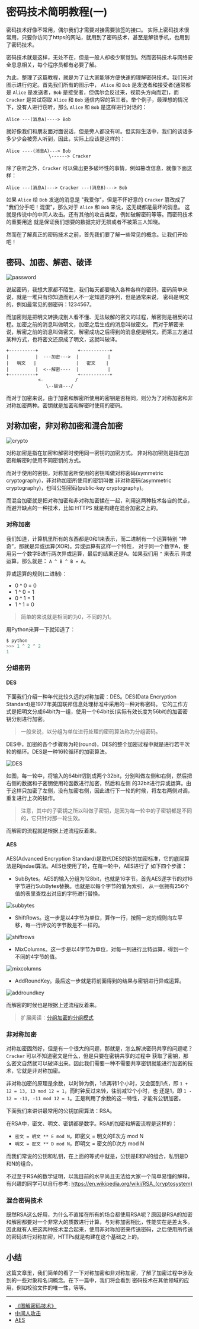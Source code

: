 # 密码技术简明教程(一)

密码技术好像不常用，偶尔我们才需要对接需要验签的接口。
实际上密码技术很常用，只要你访问了https的网站，就用到了密码技术，甚至是解锁手机，也用到了密码技术。

密码技术就是这样，无处不在，但是一般人却极少察觉到。然而密码技术与网络安全息息相关，每个程序员都有必要了解。

为此，整理了这篇教程，就是为了让大家能够方便快速的理解密码技术。我们先对图示进行约定。首先我们所有的图示中，
`Alice` 和 `Bob` 是发送者和接受者(通常都是 `Alice` 是发送者，`Bob` 是接受者，但偶尔会反过来，视箭头方向而定)，而
`Cracker` 是尝试窃取 `Alice` 和 `Bob` 通信内容的第三者。举个例子，最理想的情况下，没有人进行窃听，那么 `Alice` 和
`Bob` 是这样进行对话的：

```
Alice ---(消息A)----> Bob
```

就好像我们和朋友面对面说话，但是旁人都没有听。但实际生活中，我们的谈话多多少少会被旁人听到，因此，实际上应该是这样的：

```
Alice ----(消息A)---> Bob
                \------> Cracker
```

除了窃听之外，`Cracker` 可以做出更多破坏性的事情，例如篡改信息，就像下面这样：

```
Alice ---(消息A)---> Cracker ---(消息B)---> Bob
```

如果 `Alice` 给 `Bob` 发送的消息是 "我爱你"，但是不怀好意的 `Cracker` 篡改成了 "我们分手吧！混蛋"，那么对于 `Alice` 和
`Bob` 来说，这无疑都是最坏的消息。 这就是传说中的中间人攻击。还有其他的攻击类型，例如破解密码等等。而密码技术的重要用途
就是保证我们想要的数据完好无损或者不被第三人知晓。

然而在了解真正的密码技术之前，首先我们要了解一些常见的概念。让我们开始吧！

## 密码、加密、解密、破译

![password](./img/password_on_iphone.jpg)

说起密码，我想大家都不陌生，我们每天都要输入各种各样的密码，密码简单来说，就是一堆只有你知道而别人不一定知道的序列，但是通常来说，
密码是明文的，例如最常见的弱密码：1234567。

而加密则是把明文转换成别人看不懂、无法破解的密文的过程，解密则是相反的过程。加密之前的消息叫做明文，加密之后生成的消息叫做密文。
而对于解密来说，解密之前的消息叫做密文，解密成功之后得到的消息便是明文。而第三方通过某种方式，也将密文还原成了明文，这就叫破译。

```
+----------+               +-----------+
|          |  ---加密--->  |           |
|   明文   |               |   密文    |
|          |  <--解密----  |           |
+----------+               +-----------+
            <-            /
               \--破译---/
```

而对于加密来说，由于加密和解密所使用的密钥是否相同，则分为了对称加密和非对称加密两种。密钥就是加密和解密时使用的密码。

## 对称加密，非对称加密和混合加密

![crypto](./img/asymmetric_crypto.png)

对称加密是指在加密和解密时使用同一密钥的加密方式。
非对称加密则是指在加密和解密时使用不同密钥的方式。

而对于使用的密钥，对称加密所使用的密钥叫做对称密码(symmetric cryptography)，非对称加密所使用的密钥叫做
非对称密码(asymmetric cryptography)，也叫公钥密码(public-key cryptography)。

而混合加密就是把对称加密和非对称加密揉在一起，利用这两种技术各自的优点，而避开缺点的一种技术，比如 HTTPS 就是构建在混合加密之上的。

### 对称加密

我们知道，计算机里所有的东西都是0和1来表示，而二进制有一个运算特别 “神奇”，那就是异或运算(XOR)。异或运算有这样一个特性，
对于同一个数字A，使用另一个数字B进行两次异或运算，最后的结果还是A。如果我们用 `^` 来表示 异或运算，那么就是： `A ^ B ^ B = A`。

异或运算的规则(二进制)：

- 0 ^ 0 = 0
- 1 ^ 0 = 1
- 0 ^ 1 = 1
- 1 ^ 1 = 0

> 简单的来说就是相同的为0，不同的为1。

用Python来算一下就知道了：

```python
$ python
>>> 1 ^ 2 ^ 2
1
```

### 分组密码

#### DES

下面我们介绍一种年代比较久远的对称加密：DES。DES(Data Encryption Standard)是1977年美国联邦信息处理标准中采用的一种对称密码。
它的工作方式是把明文分成64bit为一组，使用一个64bit长(实际有效长度为56bit)的加密密钥分别进行加密。

> 一般来说，以分组为单位进行处理的密码算法称为分组密码。

DES中，加密的各个步骤称为轮(round)，DES的整个加密过程中就是进行若干次轮的循环。DES是一种16轮循环的加密算法。

![DES](./img/des_round.png)

如图，每一轮中，将输入的64bit切割成两个32bit，分别叫做左侧和右侧，然后把右侧的数据和子密钥使用轮函数进行加密，然后和左侧
的32bit进行异或运算。由于这样只加密了左侧，没有加密右侧，因此进行下一轮的时候，将左右两侧对调，重复进行上次的操作。

> 注意，其中的子密钥之所以叫做子密钥，是因为每一轮中的子密钥都是不同的，它只针对那一轮生效。

而解密的流程就是根据上述流程反着来。

#### AES

AES(Advanced Encryption Standard)是取代DES的新的加密标准，它的底层算法是Rijndael算法。AES也使用了轮，在每一轮中，AES进行了
如下四个步骤：

- SubBytes。AES的输入分组为128bit，也就是16字节。首先AES逐字节的对16字节进行SubBytes替换。也就是以每个字节的值为索引，
从一张拥有256个值的表里查找出对应的字符进行替换。

![subbytes](./img/aes_subbytes.png)

- ShiftRows。这一步是以4字节为单位，算作一行，按照一定的规则向左平移，每一行评议的字节数是不一样的。

![shiftrows](./img/aes_shiftrows.png)

- MixColumns。这一步是以4字节为单位，对每一列进行比特运算，得到一个不同的4字节的值。

![mixcolumns](./img/aes_mixcolumns.png)

- AddRoundKey。最后这一步就是将前面得到的结果与密钥进行异或运算。

![addroundkey](./img/aes_addroundkey.png)

而解密的时候也是根据上述流程反着来。

> 扩展阅读：[分组加密的分组模式](https://en.wikipedia.org/wiki/Block_cipher_mode_of_operation)

### 非对称加密

对称加密固然好，但是有一个很大的问题，那就是，怎么解决密码共享的问题呢？ `Cracker` 可以不知道密文是什么，但是只要在密钥共享的过程中
获取了密钥，那么密文自然就可以破译出来。因此我们需要一种不需要共享密钥就能进行加密的技术，它就是非对称加密。

非对称加密的原理是余数，以时钟为例，1点再转1个小时，又会回到1点，即 `1 + 12 = 13, 13 mod 12 = 1`，而时钟反过来转，往前减12个小时，也
还是1，即 `1 - 12 = -11, -11 mod 12 = 1`。正是利用了余数的这一特性，才能有公钥加密。

下面我们来讲讲最常用的公钥加密算法：RSA。

在RSA中，密文、明文、密钥都是数字。RSA的加密和解密流程是这样的：

- `密文 = 明文 ** E mod N`，即密文 = 明文的E次方 mod N
- `明文 = 密文 ** D mod N`，即明文 = 密文的D次方 mod N

而我们常说的公钥和私钥，在上面的等式中就是，公钥是E和N的组合，私钥是D和N的组合。

不过至于RSA的数学证明，以我目前的水平尚且无法给大家一个简单易懂的解释，有兴趣的同学可以自行参考: https://en.wikipedia.org/wiki/RSA_(cryptosystem)

### 混合密码技术

既然RSA这么好用，为什么不直接在所有的场合都使用RSA呢？原因是RSA的加密和解密都要对一个非常大的质数进行计算，与对称加密相比，性能实在是差太多。
因此就有人把这两种技术混合起来，使用非对称加密来传送密码，之后使用所传送的密码进行对称加密，HTTPs就是构建在这个基础之上的。

## 小结

这篇文章里，我们简单的看了一下对称加密和非对称加密，了解了加密过程中涉及到的一些对象和名词概念。在下一篇中，我们将会看到
密码技术在其他领域的应用，例如校验文件的唯一性，等等。

---

- [《图解密码技术》](https://book.douban.com/subject/26822106/)
- [中间人攻击](https://zh.wikipedia.org/wiki/%E4%B8%AD%E9%97%B4%E4%BA%BA%E6%94%BB%E5%87%BB)
- [AES](https://zh.wikipedia.org/zh/%E9%AB%98%E7%BA%A7%E5%8A%A0%E5%AF%86%E6%A0%87%E5%87%86)
